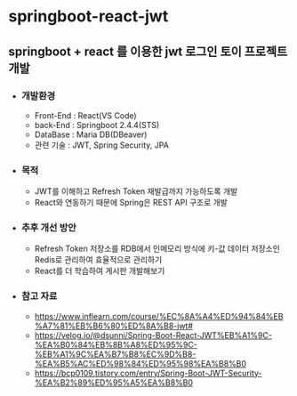 # springboot-react-jwt

## springboot + react 를 이용한 jwt 로그인 토이 프로젝트 개발


* ### 개발환경 
  * Front-End : React(VS Code)
  * back-End : Springboot 2.4.4(STS)
  * DataBase : Maria DB(DBeaver)
  * 관련 기술 : JWT, Spring Security, JPA 

* ### 목적
  * JWT를 이해하고 Refresh Token 재발급까지 가능하도록 개발
  * React와 연동하기 때문에 Spring은 REST API 구조로 개발

* ### 추후 개선 방안
  * Refresh Token 저장소를 RDB에서 인메모리 방식에 키-값 데이터 저장소인 Redis로 관리하여 효율적으로 관리하기
  * React를 더 학습하여 게시판 개발해보기

* ### 참고 자료
  * https://www.inflearn.com/course/%EC%8A%A4%ED%94%84%EB%A7%81%EB%B6%80%ED%8A%B8-jwt#
  * https://velog.io/@dsunni/Spring-Boot-React-JWT%EB%A1%9C-%EA%B0%84%EB%8B%A8%ED%95%9C-%EB%A1%9C%EA%B7%B8%EC%9D%B8-%EA%B5%AC%ED%98%84%ED%95%98%EA%B8%B0
  * https://bcp0109.tistory.com/entry/Spring-Boot-JWT-Security-%EA%B2%89%ED%95%A5%EA%B8%B0
